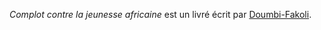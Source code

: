 <!-- TITLE: Complot Contre La Jeunesse Africaine -->
<!-- SUBTITLE: Présentation du livre : Complot Contre La Jeunesse Africaine -->

*Complot contre la jeunesse africaine* est un livré écrit par [Doumbi-Fakoli](/personnalite/homme/polymathe/afrique/nord-ouest/pays/mali/doumbi-fakoli).